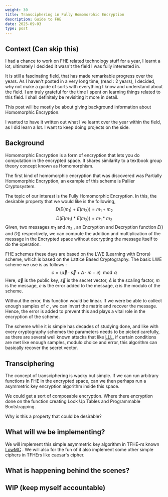 ```yaml
---
weight: 30
title: Transciphering in Fully Homomorphic Encryption
description: Guide to FHE
date: 2025-09-03
type: post
---
```

## Context (Can skip this)
I had a chance to work on FHE related technology stuff for a year, I learnt a lot, ultimately I decided it wasn't the field I was fully interested in.

It is still a fascinating field, that has made remarkable progress over the years. As I haven't posted in a very long time, (read : 2 years), I decided, why not make a guide of sorts with everything I know and understand about the field. I am truly grateful for the time I spent on learning things related to this field. I shall definitely be revisiting it more in detail. 

This post will be mostly be about giving background information about Homomorphic Encryption. 

I wanted to have it written out what I've learnt over the year within the field, as I did learn a lot. I want to keep doing projects on the side. 

## Background

Homomorphic Encryption is a form of encryption that lets you do computation in the encrypted space. It shares similarity to a textbook group theory concept known as Homomorphism. 

The first kind of homomorphic encryption that was discovered was Partially Homomorphic Encryption, an example of this scheme is Pallier Cryptosystem.

The topic of our interest is the Fully Homomorphic Encryption. In this, the desirable property that we would like is the following, 
$$
D(E(m_1) \ + \ E(m_2)) = m_1 + m_2 
$$
$$
D(E(m_1) \ * \ E(m_2)) = m_1 \ * \ m_2
$$
Given, two messages $m_1$ and $m_2$ , an Encryption and Decryption function $E()$ and $D()$ respectively, we can compute the addition and multiplication of the message in the Encrypted space without decrypting the message itself to do the operation. 

FHE schemes these days are based on the LWE (Learning with Errors) scheme, which is based on the Lattice Based Cryptography.  The basic LWE scheme we use is as follows :
$$
c = (\vec{a}\cdot \vec{s} + \Delta\cdot m + e)\mod{q}
$$
Here,  $\vec{a}$  is the public key,  $\vec{s}$ is the secret vector, $\Delta$ is the scaling factor, $m$ is the message, $e$ is the error added to the message, $q$ is the modulo of the scheme. 

Without the error, this function would be linear. If we were be able to collect enough samples of $c$ , we can invert the matrix and recover the message. Hence, the error is added to prevent this and plays a vital role in the encryption of the scheme. 

The scheme while it is simple has decades of studying done, and like with every cryptography schemes the parameters needs to be picked carefully, as there are several well known attacks that like [LLL](https://en.wikipedia.org/wiki/Lenstra%E2%80%93Lenstra%E2%80%93Lov%C3%A1sz_lattice_basis_reduction_algorithm), if certain conditions are met like enough samples, modulo choice and error, this algorithm can basically recover the secret vector. 

## Transciphering 

The concept of transciphering is wacky but simple. If we can run arbitrary functions in FHE in the encrypted space, can we then perhaps run a asymmetric key encryption algorithm inside this space. 

We could get a sort of composable encryption. Where there encryption done on the function creating Look Up Tables and Programmable Bootstrapping. 

Why is this a property that could be desirable? 


## What will we be implementing?
We will implement this simple asymmetric key algorithm in TFHE-rs known [LowMC](https://eprint.iacr.org/2016/687.pdf) . We will also for the fun of it also implement some other simple ciphers in TFHErs like caesar's cipher. 


## What is happening behind the scenes?



## WIP (keep myself accountable)